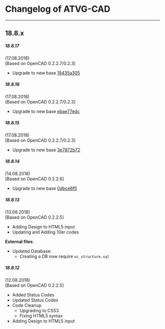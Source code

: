 # Changelog of ATVG-CAD
----
## 18.8.x

##### 18.8.17
(17.08.2018)  
[Based on OpenCAD 0.2.2.7/0.2.3]

* Upgrade to new base [19435a305](https://gitlab.atvg-studios.at/third-party/OpenCAD/commits/19435a305400ab7bcda811c3933ab507fbec8385)

##### 18.8.16
(17.08.2018)  
[Based on OpenCAD 0.2.2.7/0.2.3]

* Upgrade to new base [ebae77edc](https://gitlab.atvg-studios.at/third-party/OpenCAD/commits/ebae77edc5895926e58f318500cc7034c320c69b)

##### 18.8.15
(17.08.2018)  
[Based on OpenCAD 0.2.2.7/0.2.3]

* Upgrade to new base [3e7872b72](https://gitlab.atvg-studios.at/third-party/OpenCAD/commits/3e7872b72e44f456ad9ad2db657e2d702a301f5d)

##### 18.8.14
(14.08.2018)  
[Based on OpenCAD 0.2.2.6]

* Upgrade to new base [0dbce6f5](https://gitlab.atvg-studios.at/third-party/OpenCAD/commits/0dbce6f5ffccdfca2d508ffe8a280b2ebd439cae)

##### 18.8.13
(13.08.2018)  
[Based on OpenCAD 0.2.2.5]  

* Adding Design to HTML5 input
* Updating and Adding 10er codes

**External files**:
* Updated Database:
    * Creating a DB now require `oc_structure.sql`

##### 18.8.12
(12.08.2018)  
[Based on OpenCAD 0.2.2.5]  

* Added Status Codes
* Updated Status Codes
* Code Cleanup
    * Upgrading to CSS3
    * Fixing HTML5 syntax
* Adding Design to HTML5 input
